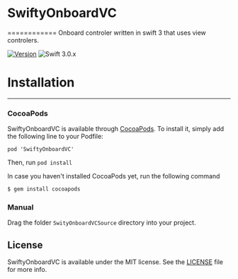 # SwiftyOnboardVC
============
Onboard controler written in swift 3 that uses view controlers.

[![Version](https://img.shields.io/cocoapods/v/PagingMenuController.svg?style=flat)](http://cocoapods.org/pods/SwiftyOnboardVC)
![Swift 3.0.x](https://img.shields.io/badge/Swift-3.0.x-orange.svg)
# Installation
------------

### CocoaPods
SwiftyOnboardVC is available through [CocoaPods](http://cocoapods.org). To install
it, simply add the following line to your Podfile:

`pod 'SwiftyOnboardVC'`

Then, run `pod install`

In case you haven't installed CocoaPods yet, run the following command

```ruby
$ gem install cocoapods
```

### Manual

Drag the folder `SwityOnboardVCSource` directory into your project.

## License

SwiftyOnboardVC is available under the MIT license. See the [LICENSE](https://github.com/chaser79/SwiftyOnboardVC/blob/master/LICENSE) file for more info.
